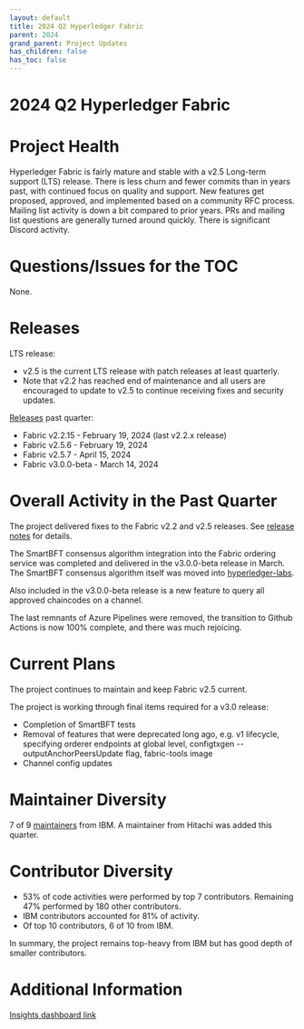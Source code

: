 ```yaml
---
layout: default
title: 2024 Q2 Hyperledger Fabric
parent: 2024
grand_parent: Project Updates
has_children: false
has_toc: false
---
```


# 2024 Q2 Hyperledger Fabric

# Project Health

Hyperledger Fabric is fairly mature and stable with a v2.5 Long-term support (LTS) release.
There is less churn and fewer commits than in years past, with continued focus on quality and support.
New features get proposed, approved, and implemented based on a community RFC process.
Mailing list activity is down a bit compared to prior years.
PRs and mailing list questions are generally turned around quickly.
There is significant Discord activity.

# Questions/Issues for the TOC

None.

# Releases

LTS release:
- v2.5 is the current LTS release with patch releases at least quarterly.
- Note that v2.2 has reached end of maintenance and all users are encouraged to update to v2.5 to continue receiving fixes and security updates.

[Releases](https://github.com/hyperledger/fabric/releases) past quarter:

- Fabric v2.2.15 - February 19, 2024 (last v2.2.x release)
- Fabric v2.5.6 - February 19, 2024
- Fabric v2.5.7 - April 15, 2024
- Fabric v3.0.0-beta - March 14, 2024

# Overall Activity in the Past Quarter

The project delivered fixes to the Fabric v2.2 and v2.5 releases. See [release notes](https://github.com/hyperledger/fabric/releases) for details.

The SmartBFT consensus algorithm integration into the Fabric ordering service was completed and delivered in the v3.0.0-beta release in March. The SmartBFT consensus algorithm itself was moved into [hyperledger-labs](https://github.com/hyperledger-labs/SmartBFT).

Also included in the v3.0.0-beta release is a new feature to query all approved chaincodes on a channel.

The last remnants of Azure Pipelines were removed, the transition to Github Actions is now 100% complete, and there was much rejoicing.

# Current Plans

The project continues to maintain and keep Fabric v2.5 current.

The project is working through final items required for a v3.0 release:
- Completion of SmartBFT tests
- Removal of features that were deprecated long ago, e.g. v1 lifecycle, specifying orderer endpoints at global level, configtxgen --outputAnchorPeersUpdate  flag, fabric-tools image
- Channel config updates

# Maintainer Diversity

7 of 9 [maintainers](https://github.com/hyperledger/fabric/blob/main/MAINTAINERS.md) from IBM. A maintainer from Hitachi was added this quarter.

# Contributor Diversity

- 53% of code activities were performed by top 7 contributors. Remaining 47% performed by 180 other contributors.
- IBM contributors accounted for 81% of activity.
- Of top 10 contributors, 6 of 10 from IBM.

In summary, the project remains top-heavy from IBM but has good depth of smaller contributors.

# Additional Information

[Insights dashboard link](https://insights.lfx.linuxfoundation.org/foundation/hyp/overview/github?project=fabric&repository=all&routedFrom=Github&dateFilters=Last%20Quarter&dateRange=2024-01-01%20to%202024-03-31&compare=PP&granularity=week&hideBots=true)
